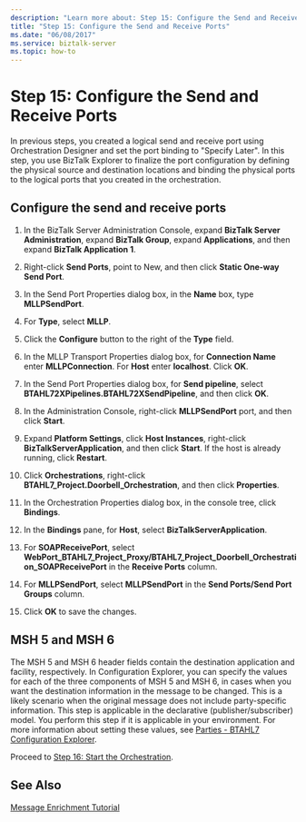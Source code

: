 ```yaml
---
description: "Learn more about: Step 15: Configure the Send and Receive Ports"
title: "Step 15: Configure the Send and Receive Ports"
ms.date: "06/08/2017"
ms.service: biztalk-server
ms.topic: how-to
---
```

# Step 15: Configure the Send and Receive Ports
In previous steps, you created a logical send and receive port using Orchestration Designer and set the port binding to "Specify Later". In this step, you use BizTalk Explorer to finalize the port configuration by defining the physical source and destination locations and binding the physical ports to the logical ports that you created in the orchestration.  
  
## Configure the send and receive ports  
  
1.  In the BizTalk Server Administration Console, expand **BizTalk Server Administration**, expand **BizTalk Group**, expand **Applications**, and then expand **BizTalk Application 1**.  
  
2.  Right-click **Send Ports**, point to New, and then click **Static One-way Send Port**.  
  
3.  In the Send Port Properties dialog box, in the **Name** box, type **MLLPSendPort**.  
  
4.  For **Type**, select **MLLP**.  
  
5.  Click the **Configure** button to the right of the **Type** field.  
  
6.  In the MLLP Transport Properties dialog box, for **Connection Name** enter **MLLPConnection**. For **Host** enter **localhost**. Click **OK**.  
  
7.  In the Send Port Properties dialog box, for **Send pipeline**, select **BTAHL72XPipelines.BTAHL72XSendPipeline**, and then click **OK**.  
  
8.  In the Administration Console, right-click **MLLPSendPort** port, and then click **Start**.  
  
9. Expand **Platform Settings**, click **Host Instances**, right-click **BizTalkServerApplication**, and then click **Start**. If the host is already running, click **Restart**.  
  
10. Click **Orchestrations**, right-click **BTAHL7_Project.Doorbell_Orchestration**, and then click **Properties**.  
  
11. In the Orchestration Properties dialog box, in the console tree, click **Bindings**.  
  
12. In the **Bindings** pane, for **Host**, select **BizTalkServerApplication**.  
  
13. For **SOAPReceivePort**, select **WebPort_BTAHL7_Project_Proxy/BTAHL7_Project_Doorbell_Orchestration_SOAPReceivePort** in the **Receive Ports** column.  
  
14. For **MLLPSendPort**, select **MLLPSendPort** in the **Send Ports/Send Port Groups** column.  
  
15. Click **OK** to save the changes.  
  
## MSH 5 and MSH 6  
 The MSH 5 and MSH 6 header fields contain the destination application and facility, respectively. In Configuration Explorer, you can specify the values for each of the three components of MSH 5 and MSH 6, in cases when you want the destination information in the message to be changed. This is a likely scenario when the original message does not include party-specific information. This step is applicable in the declarative (publisher/subscriber) model. You perform this step if it is applicable in your environment. For more information about setting these values, see [Parties - BTAHL7 Configuration Explorer](parties-tab.md).  
  
 Proceed to [Step 16: Start the Orchestration](../../adapters-and-accelerators/accelerator-hl7/step-16-start-the-orchestration.md).  
  
## See Also  
 [Message Enrichment Tutorial](../../adapters-and-accelerators/accelerator-hl7/message-enrichment-tutorial.md)
